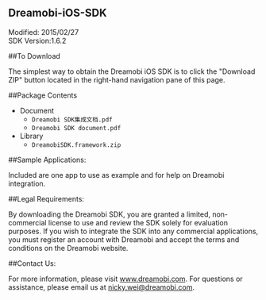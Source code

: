 ## Dreamobi-iOS-SDK

Modified: 2015/02/27  
SDK Version:1.6.2

##To Download

The simplest way to obtain the Dreamobi iOS SDK is to click the "Download ZIP" button located in the right-hand navigation pane of this page.

##Package Contents
* Document
  * `Dreamobi SDK集成文档.pdf`  
  * `Dreamobi SDK document.pdf`
* Library
  * `DreamobiSDK.framework.zip` 
  
##Sample Applications:

Included are one app to use as example and for help on Dreamobi integration.
  
##Legal Requirements:

By downloading the Dreamobi SDK, you are granted a limited, non-commercial license to use and review the SDK solely for evaluation purposes. If you wish to integrate the SDK into any commercial applications, you must register an account with Dreamobi and accept the terms and conditions on the Dreamobi website.

##Contact Us:

For more information, please visit www.dreamobi.com. For questions or assistance, please email us at nicky.wei@dreamobi.com.
